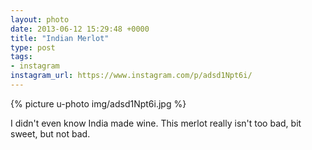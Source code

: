 ```yaml
---
layout: photo
date: 2013-06-12 15:29:48 +0000
title: "Indian Merlot"
type: post
tags:
- instagram
instagram_url: https://www.instagram.com/p/adsd1Npt6i/
---
```


{% picture u-photo img/adsd1Npt6i.jpg %}

I didn't even know India made wine. This merlot really isn't too bad, bit sweet, but not bad.
